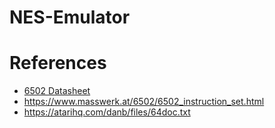 # NES-Emulator

# References
* [6502 Datasheet](http://archive.6502.org/datasheets/rockwell_r650x_r651x.pdf)
* https://www.masswerk.at/6502/6502_instruction_set.html
* https://atarihq.com/danb/files/64doc.txt